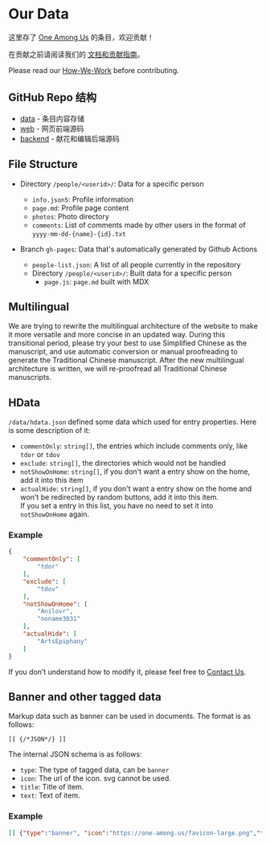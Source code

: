 # Our Data 

这里存了 [One Among Us](https://one-among.us/) 的条目，欢迎贡献！

在贡献之前请阅读我们的 [文档和贡献指南](https://github.com/one-among-us/how-we-work/blob/main/README-zh_Hans.md)。

Please read our [How-We-Work](https://github.com/one-among-us/how-we-work/blob/main/README.md) before contributing.

## GitHub Repo 结构

* [data](https://github.com/one-among-us/data) - 条目内容存储
* [web](https://github.com/one-among-us/web) - 网页前端源码
* [backend](https://github.com/one-among-us/backend) - 献花和编辑后端源码

## File Structure

* Directory `/people/<userid>/`: Data for a specific person
  * `info.json5`: Profile information
  * `page.md`: Profile page content
  * `photos`: Photo directory
  * `comments`: List of comments made by other users in the format of `yyyy-mm-dd-{name}-{id}.txt`

* Branch `gh-pages`: Data that's automatically generated by Github Actions
  * `people-list.json`: A list of all people currently in the repository
  * Directory `/people/<userid>/`: Built data for a specific person
    * `page.js`: `page.md` built with MDX

## Multilingual

We are trying to rewrite the multilingual architecture of the website to make it more versatile and more concise in an updated way. During this transitional period, please try your best to use Simplified Chinese as the manuscript, and use automatic conversion or manual proofreading to generate the Traditional Chinese manuscript. After the new multilingual architecture is written, we will re-proofread all Traditional Chinese manuscripts.

<!--
## 生成/更新繁体文稿

更新简体文稿之后请手动执行一个脚本生成繁体文稿。（因为 Github Actions 奇怪的问题太多了，还好难测试，还是换成本地构建啦）

构建环境需要安装 docker, 然后 `docker-compose up` 就可以更新繁体了!

这个脚本不会覆盖在已有的繁体文件上的更改，更新已经生成过繁体的简体文稿之后会自动合并，不过还是要手动检查一下哦。
-->

## HData

`/data/hdata.json` defined some data which used for entry properties. Here is some description of it:

* `commentOnly`: `string[]`, the entries which include comments only, like `tdor` or `tdov`
* `exclude`: `string[]`, the directories which would not be handled
* `notShowOnHome`: `string[]`, if you don't want a entry show on the home, add it into this item
* `actualHide`: `string[]`, if you don't want a entry show on the home and won't be redirected by random buttons, add it into this item.  
  If you set a entry in this list, you have no need to set it into `notShowOnHome` again.

### Example

```json
{
    "commentOnly": [
        "tdor"
    ],
    "exclude": [
        "tdov"
    ],
    "notShowOnHome": [
        "Anilovr",
        "noname3031"
    ],
    "actualHide": [
        "ArtsEpiphany"
    ]
}
```

If you don’t understand how to modify it, please feel free to [Contact Us](https://one-among.us/about/).

## Banner and other tagged data

Markup data such as banner can be used in documents. The format is as follows:

`[[ {/*JSON*/} ]]`

The internal JSON schema is as follows:

* `type`: The type of tagged data, can be `banner`
* `icon`: The url of the icon. svg cannot be used.
* `title`: Title of item.
* `text`: Text of item.

### Example

```json
[[ {"type":"banner", "icon":"https://one-among.us/favicon-large.png","title":"Some content of this entry doesn’t correspond to fact","text":"You are probably keeping track of an ongoing event, if you feel uncomfortable or stressed, we suggest that you pause browsing the relevant topics."} ]]
```
